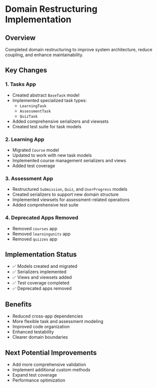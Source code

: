# Domain Restructuring Implementation

## Overview
Completed domain restructuring to improve system architecture, reduce coupling, and enhance maintainability.

## Key Changes

### 1. Tasks App
- Created abstract `BaseTask` model
- Implemented specialized task types:
  - `LearningTask`
  - `AssessmentTask`
  - `QuizTask`
- Added comprehensive serializers and viewsets
- Created test suite for task models

### 2. Learning App
- Migrated `Course` model
- Updated to work with new task models
- Implemented course management serializers and views
- Added test coverage

### 3. Assessment App
- Restructured `Submission`, `Quiz`, and `UserProgress` models
- Created serializers to support new domain structure
- Implemented viewsets for assessment-related operations
- Added comprehensive test suite

### 4. Deprecated Apps Removed
- Removed `courses` app
- Removed `learningunits` app
- Removed `quizzes` app

## Implementation Status
- ✅ Models created and migrated
- ✅ Serializers implemented
- ✅ Views and viewsets added
- ✅ Test coverage completed
- ✅ Deprecated apps removed

## Benefits
- Reduced cross-app dependencies
- More flexible task and assessment modeling
- Improved code organization
- Enhanced testability
- Clearer domain boundaries

## Next Potential Improvements
- Add more comprehensive validation
- Implement additional custom methods
- Expand test coverage
- Performance optimization